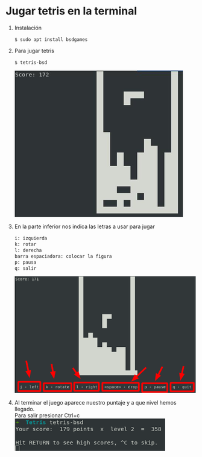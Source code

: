 # Jugar tetris en la terminal
1. Instalación  
   ```
   $ sudo apt install bsdgames
   ```
2. Para jugar tetris  
   ```
   $ tetris-bsd
   ```
   ![](./img/1.jpg "jugando")

3. En la parte inferior nos indica las letras a usar para jugar  
   ```
   i: izquierda
   k: rotar
   l: derecha
   barra espaciadora: colocar la figura
   p: pausa
   q: salir
   ```

   ![](./img/2.png "controles")

4. Al terminar el juego aparece nuestro puntaje y a que nivel hemos llegado.  
   Para salir presionar Ctrl+c  
   ![](./img/3.png "punaje")
